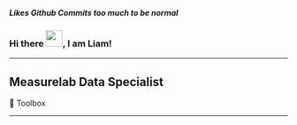 ***Likes Github Commits too much to be normal***

### Hi there <img src="https://raw.githubusercontent.com/MartinHeinz/MartinHeinz/master/wave.gif" width="30px">, I am Liam!
--------
Measurelab Data Specialist
--------

🧰 Toolbox

--------
